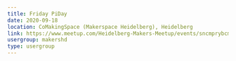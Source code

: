```yaml
---
title: Friday PiDay
date: 2020-09-18
location: CoMakingSpace (Makerspace Heidelberg), Heidelberg
link: https://www.meetup.com/Heidelberg-Makers-Meetup/events/sncmprybcmbxb/
usergroup: makershd
type: usergroup
---
```

